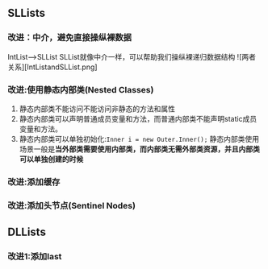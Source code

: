 ## SLLists
### 改进：中介，避免直接操纵裸数据

IntList——>SLList
SLList就像中介一样，可以帮助我们操纵裸递归数据结构
![两者关系][IntListandSLList.png]

### 改进:使用静态内部类(Nested Classes)
1. 静态内部类不能访问不能访问非静态的方法和属性
2. 静态内部类可以声明普通成员变量和方法，而普通内部类不能声明static成员变量和方法。
3. 静态内部类可以单独初始化:`Inner i = new Outer.Inner();`
静态内部类使用场景一般是**当外部类需要使用内部类，而内部类无需外部类资源，并且内部类可以单独创建的时候**

### 改进:添加缓存
### 改进:添加头节点(Sentinel Nodes)

## DLLists
### 改进1:添加last
